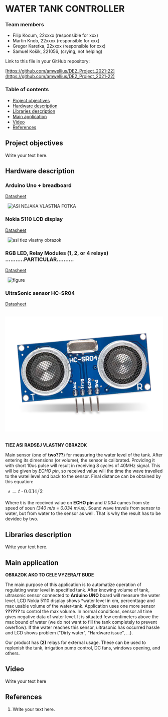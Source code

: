 # WATER TANK CONTROLLER

### Team members

* Filip Kocum, 22xxxx (responsible for xxx)
* Martin Knob, 22xxxx (responsible for xxx)
* Gregor Karetka, 22xxxx (responsible for xxx)
* Samuel Košík, 221056, (crying, not helping)

Link to this file in your GitHub repository:

[https://github.com/amwellius/DE2_Project_2021-22](https://github.com/amwellius/DE2_Project_2021-22)

### Table of contents

* [Project objectives](#objectives)
* [Hardware description](#hardware)
* [Libraries description](#libs)
* [Main application](#main)
* [Video](#video)
* [References](#references)

<a name="objectives"></a>

## Project objectives

Write your text here.

<a name="hardware"></a>

## Hardware description

### Arduino Uno + breadboard 
[Datasheet](https://github.com/amwellius/DE2_Project_2021-22/blob/main/Datasheets%20%2B%20DOCs/ATMega_328P_datasheet.pdf)

&nbsp;
![ASI NEJAKA VLASTNA FOTKA](Images/obrazok.png)
&nbsp;

### Nokia 5110 LCD display 
[Datasheet](https://github.com/amwellius/DE2_Project_2021-22/blob/main/Datasheets%20%2B%20DOCs/Nokia5110_datasheet.pdf)

&nbsp;
![asi tiez vlastny obrazok](Images/obrazok.png)
&nbsp;

### RGB LED, Relay Modules (1, 2, or 4 relays) ...........PARTICULAR..........
[Datasheet](link)

&nbsp;
![figure](Images/obrazok.png)
&nbsp;

### UltraSonic sensor HC-SR04
[Datasheet](https://github.com/amwellius/DE2_Project_2021-22/blob/main/Datasheets%20%2B%20DOCs/HCSR04.pdf)

&nbsp;
![figure](Images/HCSR04.png)
&nbsp;

**TIEZ ASI RADSEJ VLASTNY OBRAZOK**

Main sensor (one of **two???**) for measuring the water level of the tank. After entering its dimensions (or volume), the sensor is calibrated. Providing it with short 10us pulse will result in receiving 8 cycles of 40MHz signal. This will be given by *ECHO pin*, so received value will the time the wave travelled to the watel level and back to the sensor. Final distance can be obtained by this equation: 

&nbsp;
![equation](Images/HCSR04_equation.gif)
&nbsp;

Where **t** is the received value on **ECHO pin** and *0.034* cames from ste speed of soun *(340 m/s = 0.034 m/us)*. Sound wave travels from sensor to water, but from water to the sensor as well. That is why the result has to be devidec by two. 




<a name="libs"></a>

## Libraries description

Write your text here.

<a name="main"></a>

## Main application

**OBRAZOK AKO TO CELE VYZERA/T BUDE**

The main purpose of this application is to automatize operation of regulating water level in specified tank. After knowing volume of tank, ultrasonic sensor connected to **Arduino UNO** board will measure the water level. LCD Nokia 5110 display shows *water level in cm, percenttage and max usable volume of the water-tank. Application uses one more sensor **??????** to control the max volume. In normal conditions, sensor all time gives negative data of water level. It is situated few centimeters above the max bound of water (we do not want to fill the tank completely to prevent owerflow). If the water reaches this sensor, ultrasonic has occurred hassle and LCD shows problem ("Dirty water", "Hardware issue", ...).

Our product has **(2)** relays for external usage. These can be used to replenish the tank, irrigation pump control, DC fans, windows opening, and others. 
<a name="video"></a>

## Video

Write your text here

<a name="references"></a>

## References

1. Write your text here.
